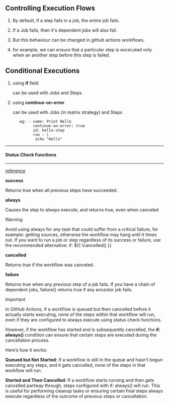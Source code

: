## Controlling Execution Flows

1. By default, if a step fails in a job, the entire job fails.

2. If a Job fails, then it's dependent jobs will also fail.

3. But this behaviour can be changed in github actions workflows.

4. for example, we can ensure that a particular step is excecuted only when an another step before this step is failed.

## Conditional Executions

1. using **if** field

   can be used with Jobs and Steps

2. using **continue-on-error**

   can be used with Jobs (in matrix strategy) and Steps

   ```
      eg: - name: Print Hello
            continue-on-error: true
            id: hello-step
            run : |
             echo "Hello"
   ```

---

#### Status Check Functions

---

[reference](https://docs.github.com/en/actions/learn-github-actions/expressions#status-check-functions)

**success**

Returns true when all previous steps have succeeded.

**always**

Causes the step to always execute, and returns true, even when canceled

> [!WARNING]  
> Avoid using always for any task that could suffer from a critical failure, for example: getting sources, otherwise the workflow may hang until it times out. If you want to run a job or step regardless of its success or failure, use the recommended alternative: if: ${{ !cancelled() }}

**cancelled**

Returns true if the workflow was canceled.

**failure**

Returns true when any previous step of a job fails. If you have a chain of dependent jobs, failure() returns true if any ancestor job fails.

>[!IMPORTANT]
>In GitHub Actions, if a workflow is queued but then cancelled before it actually starts executing, none of the steps within that workflow will run, even if they are configured to always execute using status check functions.

However, if the workflow has started and is subsequently cancelled, the **if: always()** condition can ensure that certain steps are executed during the cancellation process. 

Here’s how it works:

**Queued but Not Started**: If a workflow is still in the queue and hasn't begun executing any steps, and it gets cancelled, none of the steps in that workflow will run.

**Started and Then Cancelled**: If a workflow starts running and then gets cancelled partway through, steps configured with if: always() will run. This is useful for performing cleanup tasks or ensuring certain final steps always execute regardless of the outcome of previous steps or cancellation.